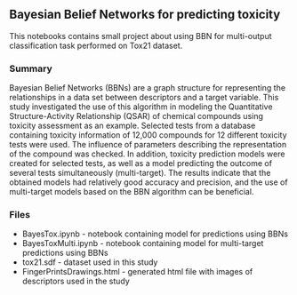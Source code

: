 ## Bayesian Belief Networks for predicting toxicity

This notebooks contains small project about using BBN for multi-output classification task performed on Tox21 dataset.


### Summary

Bayesian Belief Networks (BBNs) are a graph structure for representing the relationships in a data set between descriptors and a target variable. This study investigated the use of this algorithm in modeling the Quantitative Structure-Activity Relationship (QSAR) of chemical compounds using toxicity assessment as an example. Selected tests from a database containing toxicity information of 12,000 compounds for 12 different toxicity tests were used. The influence of parameters describing the representation of the compound was checked. In addition, toxicity prediction models were created for selected tests, as well as a model predicting the outcome of several tests simultaneously (multi-target). The results indicate that the obtained models had relatively good accuracy and precision, and the use of multi-target models based on the BBN algorithm can be beneficial. 

### Files

- BayesTox.ipynb - notebook containing model for predictions using BBNs
- BayesToxMulti.ipynb - notebook containing model for multi-target predictions using BBNs 
- tox21.sdf - dataset used in this study
- FingerPrintsDrawings.html - generated html file with images of descriptors used in the study
